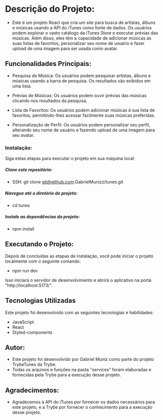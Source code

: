 # Descrição do Projeto:
- Este é um projeto React que cria um site para busca de artistas, álbuns e músicas usando a API do iTunes como fonte de dados. Os usuários podem explorar o vasto catálogo da iTunes Store e executar prévias das músicas. Além disso, eles têm a capacidade de adicionar músicas às suas listas de favoritos, personalizar seu nome de usuário e fazer upload de uma imagem para ser usada como avatar.

## Funcionalidades Principais:
- Pesquisa de Música: Os usuários podem pesquisar artistas, álbuns e músicas usando a barra de pesquisa. Os resultados são exibidos em uma lista.

- Prévias de Músicas: Os usuários podem ouvir prévias das músicas clicando nos resultados da pesquisa.

- Lista de Favoritos: Os usuários podem adicionar músicas à sua lista de favoritos, permitindo-lhes acessar facilmente suas músicas preferidas.

- Personalização de Perfil: Os usuários podem personalizar seu perfil, alterando seu nome de usuário e fazendo upload de uma imagem para seu avatar.

### Instalação:
Siga estas etapas para executar o projeto em sua máquina local:

##### Clone este repositório:

- SSH: git clone git@github.com:GabrielMunizz/tunes.git
##### Navegue até o diretório do projeto:
- cd tunes
##### Instale as dependências do projeto:
- npm install

## Executando o Projeto:
Depois de concluídas as etapas de instalação, você pode iniciar o projeto localmente com o seguinte comando:
- npm run dev

Isso iniciará o servidor de desenvolvimento e abrirá o aplicativo na porta "http://localhost:5173/".

## Tecnologias Utilizadas
Este projeto foi desenvolvido com as seguintes tecnologias e habilidades:

- JavaScript
- React
- Styled-components
## Autor:
- Este projeto foi desenvolvido por Gabriel Muniz como parte do projeto TrybeTunes da Trybe.
- Todas os arquivos e funções na pasta "services" foram elaboradas e fornecidas pela Trybe para a execução desse projeto.

## Agradecimentos:
- Agradecemos à API do iTunes por fornecer os dados necessários para este projeto, e a Trybe por fornecer o conhecimento para a execução desse projeto.


